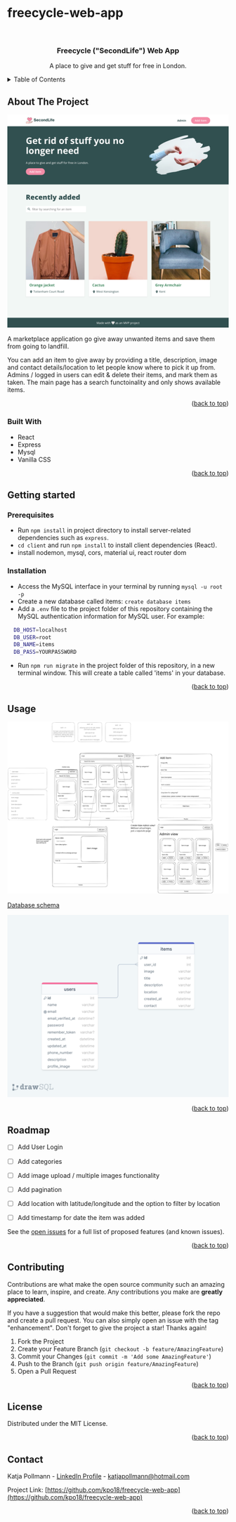 # freecycle-web-app

<!-- PROJECT LOGO -->
<br />

<h3 align="center">Freecycle ("SecondLife") Web App</h3>

  <p align="center">
    A place to give and get stuff for free in London. 
  </p>
</div>

<!-- TABLE OF CONTENTS -->
<details>
  <summary>Table of Contents</summary>
  <ol>
    <li>
      <a href="#about-the-project">About The Project</a>
      <ul>
        <li><a href="#built-with">Built With</a></li>
      </ul>
    </li>
    <li>
      <a href="#getting-started">Getting Started</a>
      <ul>
        <li><a href="#prerequisites">Prerequisites</a></li>
        <li><a href="#installation">Installation</a></li>
      </ul>
    </li>
    <li><a href="#usage">Usage</a></li>
    <li><a href="#roadmap">Roadmap</a></li>
    <li><a href="#contributing">Contributing</a></li>
    <li><a href="#license">License</a></li>
    <li><a href="#contact">Contact</a></li>
  </ol>
</details>



<!-- ABOUT THE PROJECT -->
## About The Project

![SecondLife Web App Screen Shot](/public/images/SecondLife_Home.png)

A marketplace application go give away unwanted items and save them from going to landfill. 

You can add an item to give away by providing a title, description, image and contact details/location to let people know where to pick it up from. 
Admins / logged in users can edit & delete their items, and mark them as taken. 
The main page has a search functoinality and only shows available items.

<p align="right">(<a href="#readme-top">back to top</a>)</p>



### Built With

* React
* Express
* Mysql 
* Vanilla CSS

<p align="right">(<a href="#readme-top">back to top</a>)</p>



<!-- GETTING STARTED -->
## Getting started

### Prerequisites

- Run `npm install` in project directory to install server-related dependencies such as `express`.
- `cd client` and run `npm install` to install client dependencies (React).
- install nodemon, mysql, cors, material ui, react router dom

### Installation

- Access the MySQL interface in your terminal by running `mysql -u root -p`
- Create a new database called items: `create database items`
- Add a `.env` file to the project folder of this repository containing the MySQL authentication information for MySQL user. For example:

```bash
  DB_HOST=localhost
  DB_USER=root
  DB_NAME=items
  DB_PASS=YOURPASSWORD
```

- Run `npm run migrate` in the project folder of this repository, in a new terminal window. This will create a table called 'items' in your database.


<p align="right">(<a href="#readme-top">back to top</a>)</p>



<!-- USAGE EXAMPLES -->
## Usage

![Userflow mockup](/public/images/MVP_Userflow_Mockup.svg)

[Database schema](https://drawsql.app/teams/katja-pollmanns-team/diagrams/mvp-project)

![Database schema](/public/images/MVP_database_schema.png)


<p align="right">(<a href="#readme-top">back to top</a>)</p>



<!-- ROADMAP -->
## Roadmap

- [ ] Add User Login
- [ ] Add categories
- [ ] Add image upload / multiple images functionality
- [ ] Add pagination
- [ ] Add location with latitude/longitude and the option to filter by location 
- [ ] Add timestamp for date the item was added


See the [open issues](https://github.com/kpo18/freecycle-web-app/issues) for a full list of proposed features (and known issues).

<p align="right">(<a href="#readme-top">back to top</a>)</p>



<!-- CONTRIBUTING -->
## Contributing

Contributions are what make the open source community such an amazing place to learn, inspire, and create. Any contributions you make are **greatly appreciated**.

If you have a suggestion that would make this better, please fork the repo and create a pull request. You can also simply open an issue with the tag "enhancement".
Don't forget to give the project a star! Thanks again!

1. Fork the Project
2. Create your Feature Branch (`git checkout -b feature/AmazingFeature`)
3. Commit your Changes (`git commit -m 'Add some AmazingFeature'`)
4. Push to the Branch (`git push origin feature/AmazingFeature`)
5. Open a Pull Request

<p align="right">(<a href="#readme-top">back to top</a>)</p>



<!-- LICENSE -->
## License

Distributed under the MIT License. 

<p align="right">(<a href="#readme-top">back to top</a>)</p>



<!-- CONTACT -->
## Contact

Katja Pollmann - [LinkedIn Profile](www.linkedin.com/in/katja-pollmann-613989a7) - katjapollmann@hotmail.com

Project Link: [https://github.com/kpo18/freecycle-web-app](https://github.com/kpo18/freecycle-web-app)

<p align="right">(<a href="#readme-top">back to top</a>)</p>


